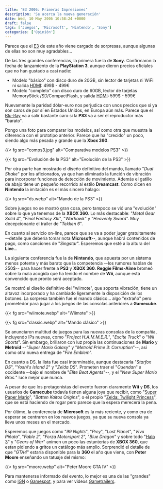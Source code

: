 ```yaml
---
title: 'E3 2006: Primeras Impresiones'
description: 'Se acerca la nueva generación'
date: Wed, 10 May 2006 10:58:24 +0000
draft: false
tags: ['Juegos', 'Microsoft', 'Nintendo', 'Sony']
categories: ['Opinión']
--- 
```


Parece que el [E3](http://en.wikipedia.org/wiki/E3) de este año viene cargado de sorpresas, aunque algunas de ellas no son muy agradables...

De las tres grandes conferencias, la primera fue la de **Sony**. Confirmaron la fecha de lanzamiento de la **PlayStation 3**, aunque dieron precios oficiales que no han gustado a casi nadie:

*   Modelo "básico" con disco duro de 20GB, sin lector de tarjetas ni WiFi ni salida [HDMI](http://es.wikipedia.org/wiki/HDMI): 499$ - 499€
*   Modelo "completo" con disco duro de 60GB, lector de tarjetas MemoryStick /SD/CompactFlash, y salida [HDMI](http://es.wikipedia.org/wiki/HDMI): 599$ - 599€

Nuevamente la paridad dólar-euro nos perjudica con unos precios que si ya son caros de por sí en Estados Unidos, en Europa aún más. Parece que el [Blu-Ray](http://es.wikipedia.org/wiki/Blu-ray_Disc) va a salir bastante caro si la **PS3** va a ser el reproductor más "barato".

Pongo una foto para comparar los modelos, así como otra que muestra la diferencia con el prototipo anterior. Parece que ha "crecido" un poco, siendo algo más pesada y grande que la **Xbox 360**.

{{< fg src="comps3.jpg" alt="Comparativa modelos PS3" >}}

{{< fg src="Evolución de la PS3" alt="Evolución de la PS3" >}}

Por otra parte han mostrado el diseño definitivo del mando, llamado "_Dual Shake_" por los aficionados, ya que han eliminado la función de vibración para incorporar funciones de detección de movimiento. Además el gatillo de abajo tiene un pequeño recorrido al estilo **Dreamcast**. Como dicen en **Nintendo** la imitación es el más sincero halago:

{{< fg src="ds.webp" alt="Mando de la PS3" >}}

Sobre juegos no se mostró gran cosa, pero tampoco se vió una "evolución" sobre lo que ya tenemos de la **XBOX 360**. Lo más destacable: "_Metal Gear Solid 4_", "_Final Fantasy XIII_", "_Warhawk_" y "_Heavenly Sword_". Muy decepcionante el trailer de "_Tekken 6_".

En cuanto al servicio on-line, parece que se va a poder jugar gratuitamente --detalle que debería tomar nota **Microsoft**--, aunque habrá contenidos de pago, como canciones de "_Singstar_". Esperemos que esté a la altura del **Live**...

La siguiente conferencia fue la de **Nintendo**, que apuesta por un sistema menos potente y más barato que la competencia --los rumores hablan de 250$-- para hacer frente a **PS3** y **XBOX 360**. **Reggie Films-Aime** bromeó sobre la mala acogida que ha tenido el nombre de **Wii**, aunque está convencido que pronto será aceptado.

Se mostró el diseño definitivo del "wiimote", que soporta vibración, tiene un altavoz incorporado y ha cambiado ligeramente la disposición de los botones. La sorpresa también fue el mando clásico... algo "extraño" pero prometedor para jugar a los juegos de las consolas anteriores a **Gamecube**.

{{< fg src="wiimote.webp" alt="Wiimote" >}}

{{< fg src="classic.webp" alt="Mando clásico" >}}

Se anunciaron multitud de juegos para las nuevas consolas de la compañía, incluyendo IPs nuevas, como "_Project H.A.M.M.E.R._", "_Excite Truck_" o "_Wii Sports_". Sin embargo, brillaron con luz propia las continuaciones de **Mario** y **Metroid** --"_Super Mario Galaxy_" y "_Metroid Prime 3: Corruption_"--, así como otra nueva entrega de "_Fire Emblem_".

En cuanto a DS, la lista fue casi interminable, aunque destacaría "_Starfox DS_", "_Yoshi's Island 2_" y "_Zelda DS_". Prometen traer el "_Ouendan_" a occidente --bajo el nombre de "_Elite Beat Agents_"--, y el "_New Super Mario Bros._" luce mejor que nunca.

A pesar de que los protagonistas del evento fueron claramente **Wii** y **DS**, los usuarios de **Gamecube** todavía tienen alguna joya que recibir, como "[Super Paper Mario](http://www.vidaextra.com/archivos/2006/05/10-super-paper-mario-trailer-e-.php)", "_Batten Kaitos Origins_", o el propio "[Zelda: Twilight Princess](http://www.joystiq.com/2006/05/09/zelda-twlight-princess-wii-features-revealed/)", que se está haciendo de rogar pero parece que la espera merecerá la pena.

Por último, la conferencia de **Microsoft** es la más reciente, y como era de esperar se centraron en los nuevos juegos, ya que su nueva consola ya lleva unos meses en el mercado.

Esperemos que juegos como "_99 Nights_", "_Prey_", "_Lost Planet_", "_Viva Piñata_", "_Fable 2_", "_Forza Motorsport 2_", "_Blue Dragon_" y sobre todo "[Halo 3](http://www.bungie.net/News/TopStory.aspx?link=Halo3Announcement)" y "_Gears of War_" animen un poco las estanterías de **XBOX 360**, que estan pidiendo a gritos un catálogo más amplio. Sorprendió el detalle de que "_GTA4_" estaría disponible para la **360** el año que viene, con **Peter Moore** enseñando un tatuaje del mismo:

{{< fg src="moore.webp" alt="Peter Moore GTA IV" >}}

Para mantenerse informado del evento, lo mejor es una de las "grandes" como [IGN](http://www.ign.com/) o [Gamespot](http://www.gamespot.com/), y para ver videos [Gametrailers](http://www.gametrailers.com/).